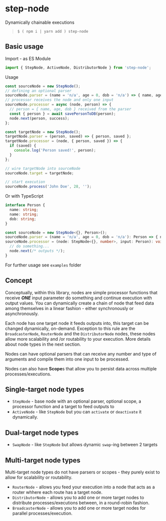 step-node
===

Dynamically chainable executions

> `$ ( npm i | yarn add ) step-node`

Basic usage
---

Import - as ES Module

```js
import { StepNode, ActiveNode, DistributorNode } from 'step-node';
```

Usage

```js
const sourceNode = new StepNode();
// defining an optional parser
sourceNode.parser = (name = 'n/a', age = 0, dob = 'n/a') => { name, age, dob };
// processor receives the node and only one input
sourceNode.processor = async (node, person) => {
  // person = { name, age, dob } received from the parser
  const { person } = await savePersonToDB(person);
  node.next(person, success);
};

const targetNode = new StepNode();
targetNode.parser = (person, saved) => { person, saved };
targetNode.processor = (node, { person, saved }) => {
  if (saved) {
    console.log('Person saved!', person);
  }
};

// wire targetNode into sourceNode
sourceNode.target = targetNode;

// start execution
sourceNode.process('John Doe', 28, '');

```

Or with TypeScript

```ts
interface Person {
  name: string;
  name: string;
  dob: string;
}

const sourceNode = new StepNode<{}, Person>();
sourceNode.parser = (name = 'n/a', age = 0, dob = 'n/a'): Person => { name, age, dob };
sourceNode.processor = (node: StepNode<{}, number>, input: Person): void => {
  // do something...
  node.next(/* outputs */);
}

```

For further usage see `examples` folder

Concept
---

Conceptually, within this library, nodes are simple processor functions that receive ***ONE*** input parameter do something and continue execution with output values. You can dynamically create a chain of node that feed data among themselves in a linear fashion - either synchronously or asynchronously.

Each node has one target node it feeds outputs into, this target can be changed dynamically, on-demand. Exception to this rule are the `BroadcasterNode`, `RouterNode` and the `DistributorNode` nodes, these nodes allow more scalability and /or routability to your execution. More details about node types in the next section.

Nodes can have optional parsers that can receive any number and type of arguments and compile them into one input to be processed.

Nodes can also have **Scope**s that allow you to persist data across multiple processes/executions.

Single-target node types
---

- `StepNode` - base node with an optional parser, optional scope, a processor function and a target to feed outputs to
- `ActiveNode` - like `StepNode` but you can `activate` or `deactivate` it dynamically.

Dual-target node types
---

- `SwapNode` - like `StepNode` but allows dynamic `swap`-ing between 2 targets

Multi-target node types
---

Multi-target node types do not have parsers or scopes - they purely exist to allow for scalability or routability.

- `RouterNode` - allows you feed your execution into a node that acts as a router whhere each route has a target node.
- `DistributorNode` - allows you to add one or more target nodes to distribute processes/executions between, in a round-robin fashion.
- `BroadcasterNode` - allows you to add one or more target nodes for parallel processes/execution.
